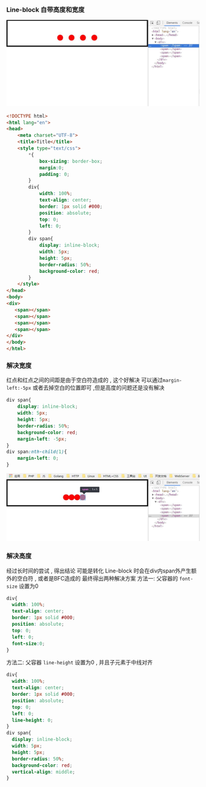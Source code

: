 ### Line-block 自带高度和宽度
![](/assets/line-block.jpg)
```html
<!DOCTYPE html>
<html lang="en">
<head>
    <meta charset="UTF-8">
    <title>Title</title>
    <style type="text/css">
        *{
            box-sizing: border-box;
            margin:0;
            padding: 0;
        }
        div{
            width: 100%;
            text-align: center;
            border: 1px solid #000;
            position: absolute;
            top: 0;
            left: 0;
        }
        div span{
            display: inline-block;
            width: 5px;
            height: 5px;
            border-radius: 50%;
            background-color: red;
        }
    </style>
</head>
<body>
<div>
   <span></span>
   <span></span>
   <span></span>
   <span></span>
</div>
</body>
</html>
```

### 解决宽度
红点和红点之间的间距是由于空白符造成的 , 这个好解决 可以通过`margin-left:-5px` 或者去掉空白的位置即可 ,但是高度的问题还是没有解决
```css
div span{
    display: inline-block;
    width: 5px;
    height: 5px;
    border-radius: 50%;
    background-color: red;
    margin-left: -5px;
}
div span:nth-child(1){
    margin-left: 0;
}
```
![](/assets/Line-block-height.jpg)

### 解决高度
经过长时间的尝试 , 得出结论 可能是转化 Line-block 时会在div内span外产生额外的空白符 , 或者是BFC造成的
最终得出两种解决方案
方法一: 父容器的 `font-size` 设置为0
```css
div{
  width: 100%;
  text-align: center;
  border: 1px solid #000;
  position: absolute;
  top: 0;
  left: 0;
  font-size:0;
}
```
方法二: 父容器 `line-height` 设置为0 , 并且子元素于中线对齐
```css
div{
  width: 100%;
  text-align: center;
  border: 1px solid #000;
  position: absolute;
  top: 0;
  left: 0;
  line-height: 0;
}
div span{
  display: inline-block;
  width: 5px;
  height: 5px;
  border-radius: 50%;
  background-color: red;
  vertical-align: middle;
}
```



